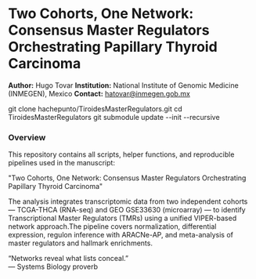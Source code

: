# Two Cohorts, One Network: Consensus Master Regulators Orchestrating Papillary Thyroid Carcinoma


**Author:** Hugo Tovar
**Institution:** National Institute of Genomic Medicine (INMEGEN), Mexico
**Contact:** hatovar@inmegen.gob.mx

git clone hachepunto/TiroidesMasterRegulators.git
cd TiroidesMasterRegulators
git submodule update --init --recursive


### Overview

This repository contains all scripts, helper functions, and reproducible pipelines used in the manuscript:

"Two Cohorts, One Network: Consensus Master Regulators Orchestrating Papillary Thyroid Carcinoma"

The analysis integrates transcriptomic data from two independent cohorts — TCGA-THCA (RNA-seq) and GEO GSE33630 (microarray) — to identify Transcriptional Master Regulators (TMRs) using a unified VIPER-based network approach.The pipeline covers normalization, differential expression, regulon inference with ARACNe-AP, and meta-analysis of master regulators and hallmark enrichments.





“Networks reveal what lists conceal.”  
— Systems Biology proverb